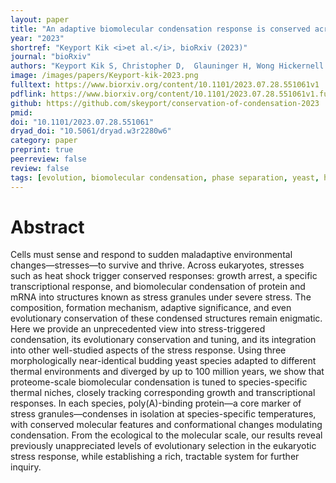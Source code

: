 ```yaml
---
layout: paper
title: "An adaptive biomolecular condensation response is conserved across environmentally divergent species"
year: "2023"
shortref: "Keyport Kik <i>et al.</i>, bioRxiv (2023)"
journal: "bioRxiv"
authors: "Keyport Kik S, Christopher D,  Glauninger H, Wong Hickernell C, Bard JAM, Ford M, Sosnick TR, Drummond DA"
image: /images/papers/Keyport-kik-2023.png
fulltext: https://www.biorxiv.org/content/10.1101/2023.07.28.551061v1
pdflink: https://www.biorxiv.org/content/10.1101/2023.07.28.551061v1.full.pdf
github: https://github.com/skeyport/conservation-of-condensation-2023
pmid: 
doi: "10.1101/2023.07.28.551061"
dryad_doi: "10.5061/dryad.w3r2280w6"
category: paper
preprint: true
peerreview: false
review: false
tags: [evolution, biomolecular condensation, phase separation, yeast, heat shock, HSR, chaperones, heat shock response]
---
```


# Abstract 

Cells must sense and respond to sudden maladaptive environmental changes—stresses—to survive and thrive. Across eukaryotes, stresses such as heat shock trigger conserved responses: growth arrest, a specific transcriptional response, and biomolecular condensation of protein and mRNA into structures known as stress granules under severe stress. The composition, formation mechanism, adaptive significance, and even evolutionary conservation of these condensed structures remain enigmatic. Here we provide an unprecedented view into stress-triggered condensation, its evolutionary conservation and tuning, and its integration into other well-studied aspects of the stress response. Using three morphologically near-identical budding yeast species adapted to different thermal environments and diverged by up to 100 million years, we show that proteome-scale biomolecular condensation is tuned to species-specific thermal niches, closely tracking corresponding growth and transcriptional responses. In each species, poly(A)-binding protein—a core marker of stress granules—condenses in isolation at species-specific temperatures, with conserved molecular features and conformational changes modulating condensation. From the ecological to the molecular scale, our results reveal previously unappreciated levels of evolutionary selection in the eukaryotic stress response, while establishing a rich, tractable system for further inquiry.